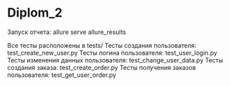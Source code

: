 # Diplom_2

Запуск отчета: allure serve allure_results

Все тесты расположены в tests/
Тесты создания пользователя: test_create_new_user.py
Тесты логина пользователя: test_user_login.py
Тесты изменения данных пользователя: test_change_user_data.py
Тесты создания заказа: test_create_order.py
Тесты получения заказов пользователя: test_get_user_order.py
